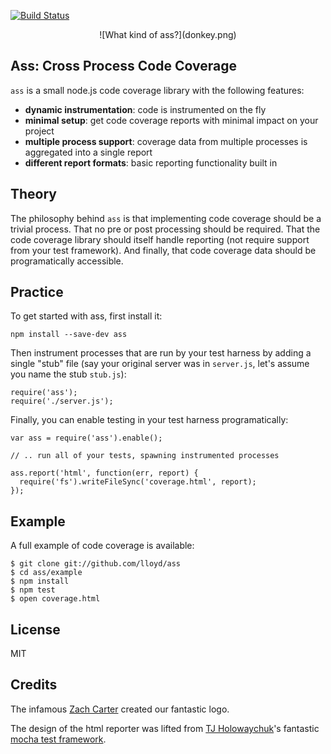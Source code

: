 [![Build Status](https://travis-ci.org/lloyd/ass.png)](https://travis-ci.org/lloyd/ass)

<center>![What kind of ass?](donkey.png)</center>

## **Ass**: Cross Process Code Coverage

`ass` is a small node.js code coverage library with the following features:

* **dynamic instrumentation**: code is instrumented on the fly
* **minimal setup**: get code coverage reports with minimal impact on your project
* **multiple process support**: coverage data from multiple processes is aggregated into a single report
* **different report formats**: basic reporting functionality built in

## Theory

The philosophy behind `ass` is that implementing code coverage should
be a trivial process.  That no pre or post processing should be
required.  That the code coverage library should itself handle
reporting (not require support from your test framework).  And
finally, that code coverage data should be programatically accessible.

## Practice

To get started with ass, first install it:

    npm install --save-dev ass

Then instrument processes that are run by your test harness by adding a
single "stub" file (say your original server was in `server.js`, let's assume
you name the stub `stub.js`):

    require('ass');
    require('./server.js');

Finally, you can enable testing in your test harness programatically:

    var ass = require('ass').enable();

    // .. run all of your tests, spawning instrumented processes

    ass.report('html', function(err, report) {
      require('fs').writeFileSync('coverage.html', report);
    });

## Example

A full example of code coverage is available:

    $ git clone git://github.com/lloyd/ass
    $ cd ass/example
    $ npm install
    $ npm test
    $ open coverage.html

## License

MIT

## Credits

The infamous [Zach Carter](http://github.com/zaach) created our fantastic logo.

The design of the html reporter was lifted from [TJ Holowaychuk](https://twitter.com/tjholowaychuk)'s fantastic
[mocha test framework](http://mochajs.org/).
